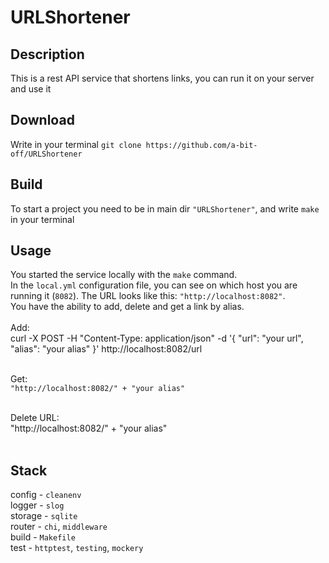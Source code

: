 # URLShortener

## Description
This is a rest API service that shortens links, you can run it on your server and use it

## Download
Write in your terminal `git clone https://github.com/a-bit-off/URLShortener`

## Build
To start a project you need to be in main dir `"URLShortener"`, and write `make` in your terminal

## Usage
You started the service locally with the `make` command. <br />
In the `local.yml` configuration file, you can see on which host you are running it (`8082`). The URL looks like this: `"http://localhost:8082"`. <br />
You have the ability to add, delete and get a link by alias. <br /> <br />
Add: <br />
curl -X POST -H "Content-Type: application/json" -d '{
     "url": "your url",
     "alias": "your alias"
}' http://localhost:8082/url <br /> <br />

Get: <br />
`"http://localhost:8082/" + "your alias"` <br /> <br />
 
Delete URL: <br />
"http://localhost:8082/" + "your alias" <br /> <br />

## Stack
config - `cleanenv` <br />
logger - `slog` <br />
storage - `sqlite` <br />
router - `chi`, `middleware` <br />
build - `Makefile` <br />
test - `httptest`, `testing`, `mockery` <br />
